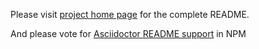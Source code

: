 Please visit [project home page](https://github.com/eshepelyuk/asciidoctor-plantuml.js) for the complete README.

And please vote for [Asciidoctor README support](https://github.com/npm/www/issues/42) in NPM